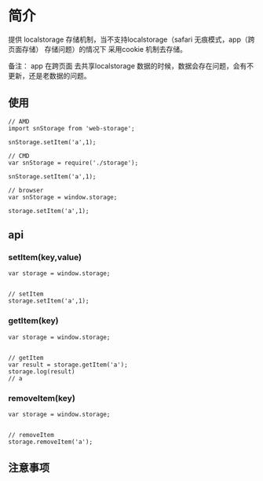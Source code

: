 # 简介
提供 localstorage 存储机制，当不支持localstorage（safari 无痕模式，app（跨页面存储） 存储问题）的情况下 采用cookie 机制去存储。

备注： app 在跨页面 去共享localstorage 数据的时候，数据会存在问题，会有不更新，还是老数据的问题。


## 使用

```
// AMD
import snStorage from 'web-storage';

snStorage.setItem('a',1);
```


```
// CMD
var snStorage = require('./storage');

snStorage.setItem('a',1);

```


```
// browser
var snStorage = window.storage;

storage.setItem('a',1);
```

## api


### setItem(key,value)
```
var storage = window.storage;


// setItem
storage.setItem('a',1);
```


### getItem(key)
```
var storage = window.storage;


// getItem
var result = storage.getItem('a');
storage.log(result)
// a
```


### removeItem(key)
```
var storage = window.storage;


// removeItem
storage.removeItem('a');
```

## 注意事项
